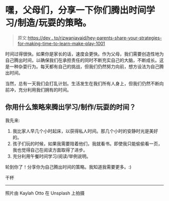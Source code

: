 # 嘿，父母们，分享一下你们腾出时间学习/制造/玩耍的策略。

> 原文:[https://dev . to/rizwanjavaid/hey-parents-share-your-strategies-for-making-time-to-learn-make-play-1001](https://dev.to/rizwanjavaid/hey-parents-share-your-strategies-for-making-time-to-learn-make-play-1o01)

时间过得很快。如果你是家长的话，速度会更快。作为父母，我们需要创造性地为自己腾出时间，以确保我们在承担责任的同时不断充实自己的大脑，不断成长。这是一种杂耍行为。每天都有自己的挑战，但我们仍然努力向前，想方设法为自己腾出时间。

当然，总有一天我们会打乱计划。生活发生在我们所有人身上，但我们仍然不断向前冲，充分利用我们拥有的时间。

## [](#what-strategies-do-you-use-to-make-the-time-to-learnmakeplay)你用什么策略来腾出学习/制作/玩耍的时间？

我先来:

1.  我比家人早几个小时起床，以获得私人时间。那几个小时的安静时光是美好的。
2.  孩子们玩的时候，如果我需要陪着他们，我就看书。即使我只能偷偷看一页，我也觉得自己在阅读方面取得了进步。
3.  充分利用午餐时间学习/阅读/举例说明。

轮到你了！分享你为自己腾出时间的策略。我知道我需要更多。:)

干杯

* * *

照片由 Kaylah Otto 在 Unsplash 上拍摄